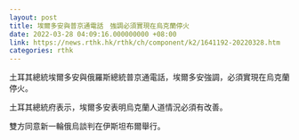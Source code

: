 ```yaml
---
layout: post
title: 埃爾多安與普京通電話　強調必須實現在烏克蘭停火
date: 2022-03-28 04:09:16.000000000 +08:00
link: https://news.rthk.hk/rthk/ch/component/k2/1641192-20220328.htm
categories: rthk
---
```


土耳其總統埃爾多安與俄羅斯總統普京通電話，埃爾多安強調，必須實現在烏克蘭停火。

土耳其總統府表示，埃爾多安表明烏克蘭人道情況必須有改善。

雙方同意新一輪俄烏談判在伊斯坦布爾舉行。
